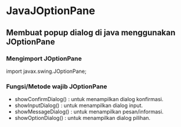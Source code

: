 # JavaJOptionPane
Membuat popup dialog di java menggunakan JOptionPane
--
### Mengimport JOptionPane
import javax.swing.JOptionPane;

### Fungsi/Metode wajib JOptionPane
- showConfirmDialog() : untuk menampilkan dialog konfirmasi.
- showInputDialog() : untuk menampilkan dialog input.
- showMessageDialog() : untuk menampilkan pesan/informasi.
- showOptionDialog() : untuk menampilkan dialog pilihan.


